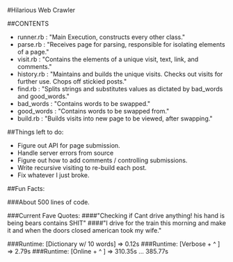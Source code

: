 #Hilarious Web Crawler

##CONTENTS
* runner.rb   :  "Main Execution, constructs every other class."
* parse.rb    :  "Receives page for parsing, responsible for isolating elements
                  of a page."
* visit.rb    :  "Contains the elements of a unique visit, text, link, and comments."
* history.rb  :  "Maintains and builds the unique visits. Checks out visits for
                  further use. Chops off stickied posts."
* find.rb     :  "Splits strings and substitutes values as dictated by bad_words
                  and good_words."
* bad_words   :  "Contains words to be swapped."
* good_words  :  "Contains words to be swapped from."
* build.rb    :  "Builds visits into new page to be viewed, after swapping."

##Things left to do:

* Figure out API for page submission.
* Handle server errors from source
* Figure out how to add comments / controlling submissions.
* Write recursive visiting to re-build each post.
* Fix whatever I just broke.

##Fun Facts:

###About 500 lines of code.

###Current Fave Quotes:
####"Checking if Cant drive anything! his hand is being bears contains SHIT"
####"I drive for the train this morning and make it and when the doors closed american took my wife."

###Runtime: [Dictionary w/ 10 words] => 0.12s
###Runtime: [Verbose + ^  ] => 2.79s
###Runtime: [Online + ^   ] => 310.35s ... 385.77s
